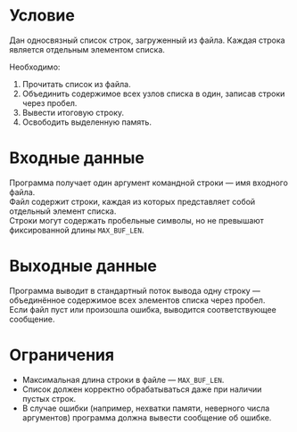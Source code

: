 # Условие

Дан односвязный список строк, загруженный из файла. Каждая строка является отдельным элементом списка.  

Необходимо:
1. Прочитать список из файла.
2. Объединить содержимое всех узлов списка в один, записав строки через пробел.
3. Вывести итоговую строку.
4. Освободить выделенную память.

# Входные данные

Программа получает один аргумент командной строки — имя входного файла.  
Файл содержит строки, каждая из которых представляет собой отдельный элемент списка.  
Строки могут содержать пробельные символы, но не превышают фиксированной длины `MAX_BUF_LEN`.

# Выходные данные

Программа выводит в стандартный поток вывода одну строку — объединённое содержимое всех элементов списка через пробел.  
Если файл пуст или произошла ошибка, выводится соответствующее сообщение.

# Ограничения

- Максимальная длина строки в файле — `MAX_BUF_LEN`.
- Список должен корректно обрабатываться даже при наличии пустых строк.
- В случае ошибки (например, нехватки памяти, неверного числа аргументов) программа должна вывести сообщение об ошибке.
